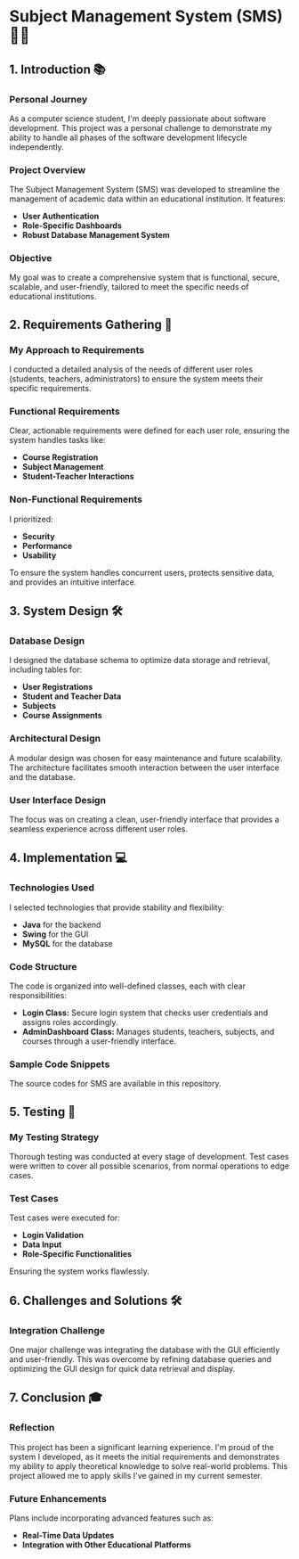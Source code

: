 # Subject Management System (SMS) 🧑‍💻

## 1. Introduction 📚

### Personal Journey
As a computer science student, I'm deeply passionate about software development. This project was a personal challenge to demonstrate my ability to handle all phases of the software development lifecycle independently.

### Project Overview
The Subject Management System (SMS) was developed to streamline the management of academic data within an educational institution. It features:
- **User Authentication**
- **Role-Specific Dashboards**
- **Robust Database Management System**

### Objective
My goal was to create a comprehensive system that is functional, secure, scalable, and user-friendly, tailored to meet the specific needs of educational institutions.

## 2. Requirements Gathering 📝

### My Approach to Requirements
I conducted a detailed analysis of the needs of different user roles (students, teachers, administrators) to ensure the system meets their specific requirements.

### Functional Requirements
Clear, actionable requirements were defined for each user role, ensuring the system handles tasks like:
- **Course Registration**
- **Subject Management**
- **Student-Teacher Interactions**

### Non-Functional Requirements
I prioritized:
- **Security**
- **Performance**
- **Usability**

To ensure the system handles concurrent users, protects sensitive data, and provides an intuitive interface.

## 3. System Design 🛠️

### Database Design
I designed the database schema to optimize data storage and retrieval, including tables for:
- **User Registrations**
- **Student and Teacher Data**
- **Subjects**
- **Course Assignments**

### Architectural Design
A modular design was chosen for easy maintenance and future scalability. The architecture facilitates smooth interaction between the user interface and the database.

### User Interface Design
The focus was on creating a clean, user-friendly interface that provides a seamless experience across different user roles.

## 4. Implementation 💻

### Technologies Used
I selected technologies that provide stability and flexibility:
- **Java** for the backend
- **Swing** for the GUI
- **MySQL** for the database

### Code Structure
The code is organized into well-defined classes, each with clear responsibilities:
- **Login Class:** Secure login system that checks user credentials and assigns roles accordingly.
- **AdminDashboard Class:** Manages students, teachers, subjects, and courses through a user-friendly interface.

### Sample Code Snippets
The source codes for SMS are available in this repository.

## 5. Testing 🧪

### My Testing Strategy
Thorough testing was conducted at every stage of development. Test cases were written to cover all possible scenarios, from normal operations to edge cases.

### Test Cases
Test cases were executed for:
- **Login Validation**
- **Data Input**
- **Role-Specific Functionalities**

Ensuring the system works flawlessly.

## 6. Challenges and Solutions 🛠️

### Integration Challenge
One major challenge was integrating the database with the GUI efficiently and user-friendly. This was overcome by refining database queries and optimizing the GUI design for quick data retrieval and display.

## 7. Conclusion 🎓

### Reflection
This project has been a significant learning experience. I'm proud of the system I developed, as it meets the initial requirements and demonstrates my ability to apply theoretical knowledge to solve real-world problems. This project allowed me to apply skills I've gained in my current semester.

### Future Enhancements
Plans include incorporating advanced features such as:
- **Real-Time Data Updates**
- **Integration with Other Educational Platforms**
